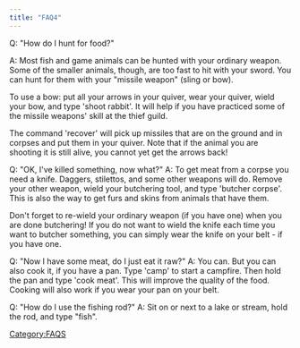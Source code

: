 ```yaml
---
title: "FAQ4"
---
```


Q: "How do I hunt for food?"

A: Most fish and game animals can be hunted with your ordinary weapon.
Some of the smaller animals, though, are too fast to hit with your
sword. You can hunt for them with your "missile weapon" (sling or bow).

To use a bow: put all your arrows in your quiver, wear your quiver,
wield your bow, and type 'shoot rabbit'. It will help if you have
practiced some of the missile weapons' skill at the thief guild.

The command 'recover' will pick up missiles that are on the ground and
in corpses and put them in your quiver. Note that if the animal you are
shooting it is still alive, you cannot yet get the arrows back!

Q: "OK, I've killed something, now what?" A: To get meat from a corpse
you need a knife. Daggers, stilettos, and some other weapons will do.
Remove your other weapon, wield your butchering tool, and type 'butcher
corpse'. This is also the way to get furs and skins from animals that
have them.

Don't forget to re-wield your ordinary weapon (if you have one) when you
are done butchering! If you do not want to wield the knife each time you
want to butcher something, you can simply wear the knife on your belt -
if you have one.

Q: "Now I have some meat, do I just eat it raw?" A: You can. But you can
also cook it, if you have a pan. Type 'camp' to start a campfire. Then
hold the pan and type 'cook meat'. This will improve the quality of the
food. Cooking will also work if you wear your pan on your belt.

Q: "How do I use the fishing rod?" A: Sit on or next to a lake or
stream, hold the rod, and type "fish".

[Category:FAQS](Category:FAQS "wikilink")